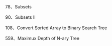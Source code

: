 78、Subsets

90、Subsets II

108、Convert Sorted Array to Binary Search Tree

559、Maximux Depth of N-ary Tree